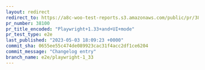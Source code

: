 ```yaml
---
layout: redirect
redirect_to: https://a8c-woo-test-reports.s3.amazonaws.com/public/pr/38100/e2e/index.html
pr_number: 38100
pr_title_encoded: "Playwright+1.33+and+UI+mode"
pr_test_type: e2e
last_published: "2023-05-03 18:09:23 +0000"
commit_sha: 0655ee55c474de089923cac31f4acc2df1ce6204
commit_message: "Changelog entry"
branch_name: e2e/playwright-1_33
---
```

